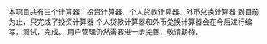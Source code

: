 本项目共有三个计算器：投资计算器、个人贷款计算器、外币兑换计算器
到目前为止，只完成了投资计算器
个人贷款计算器和外币兑换计算器会在今后进行编写，测试，完成。
用户管理仍然需要进一步完善，敬请期待。
